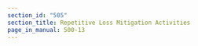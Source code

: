 ```yaml
---
section_id: "505"
section_title: Repetitive Loss Mitigation Activities
page_in_manual: 500-13
---
```

